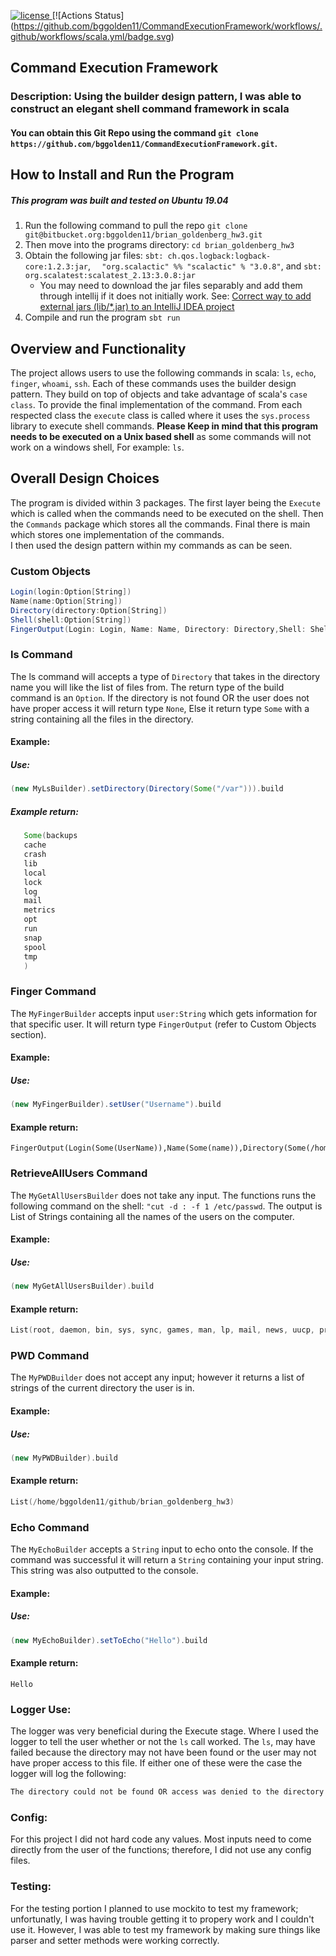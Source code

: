[![license](https://img.shields.io/github/license/mashape/apistatus.svg) ](LICENSE)
[![Actions Status] (https://github.com/bggolden11/CommandExecutionFramework/workflows/.github/workflows/scala.yml/badge.svg)




## Command Execution Framework
### Description: Using the builder design pattern, I was able to construct an elegant shell command framework in scala
#### You can obtain this Git Repo using the command `git clone https://github.com/bggolden11/CommandExecutionFramework.git`.

## How to Install and Run the Program
##### This program was built and tested on Ubuntu 19.04
1. Run the following command to pull the repo ```git clone git@bitbucket.org:bggolden11/brian_goldenberg_hw3.git``` 
2. Then move into the programs directory: ```cd brian_goldenberg_hw3```
3. Obtain the following jar files: ```sbt: ch.qos.logback:logback-core:1.2.3:jar```, ```  "org.scalactic" %% "scalactic" % "3.0.8"```, and  ```sbt: org.scalatest:scalatest_2.13:3.0.8:jar```
    - You may need to download the jar files separably and add them through intellij if it does not initially work. See: [Correct way to add external jars (lib/*.jar) to an IntelliJ IDEA project](https://stackoverflow.com/questions/1051640/correct-way-to-add-external-jars-lib-jar-to-an-intellij-idea-project)
4. Compile and run the program ```sbt run```


## Overview and Functionality
The project allows users to use the following commands in scala: ```ls```, ```echo```, ```finger```, ```whoami```, ```ssh```.
Each of these commands uses the builder design pattern. They build on top of objects and take advantage of scala's
```case class```. To provide the final implementation of the command. From each respected class the ```execute``` class is called where it 
uses the ```sys.process``` library to execute shell commands. **Please Keep in mind that this program needs to be executed on a Unix based shell**
as some commands will not work on a windows shell, For example: ```ls```.

## Overall Design Choices
The program is divided within 3 packages. The first layer being the ```Execute``` which is called when the commands need to be executed on the shell.
Then the ```Commands``` package which stores all the commands. Final there is main which stores one implementation of the commands.  
I then used the design pattern within my commands as can be seen.

### Custom Objects 
```scala
Login(login:Option[String])
Name(name:Option[String])
Directory(directory:Option[String])
Shell(shell:Option[String])
FingerOutput(Login: Login, Name: Name, Directory: Directory,Shell: Shell)
```
### ls Command
The ls command will accepts a type of ```Directory``` that takes in the directory name you will like the list of files from. The return type of the build command is an ```Option```. 
If the directory is not found OR the user does not have proper access it will return type ```None```, Else it return type ```Some``` with a string containing all the 
files in the directory. 
#### Example:
##### Use:
```scala
(new MyLsBuilder).setDirectory(Directory(Some("/var"))).build
```
##### Example return:
```scala
   Some(backups
   cache
   crash
   lib
   local
   lock
   log
   mail
   metrics
   opt
   run
   snap
   spool
   tmp
   )
```

### Finger Command
The ```MyFingerBuilder``` accepts input ```user:String``` which gets information for that specific user. It will return type ```FingerOutput``` (refer to Custom Objects section).
#### Example:
##### Use:
```scala
(new MyFingerBuilder).setUser("Username").build
```
#### Example return:
```
FingerOutput(Login(Some(UserName)),Name(Some(name)),Directory(Some(/home/Username)),Shell(Some(/usr/bin/zsh)))
```

### RetrieveAllUsers Command
The ```MyGetAllUsersBuilder``` does not take any input. The functions runs the following command on the shell: ```"cut -d : -f 1 /etc/passwd```. The output is List of Strings containing all the names of the users on the computer. 
#### Example:
##### Use:
```scala
(new MyGetAllUsersBuilder).build
```
#### Example return:
```scala
List(root, daemon, bin, sys, sync, games, man, lp, mail, news, uucp, proxy, www-data, backup, list, irc, gnats, nobody, systemd-timesync, systemd-network, systemd-resolve, messagebus, syslog, _apt, uuidd, avahi-autoipd, usbmux, rtkit, dnsmasq, cups-pk-helper, speech-dispatcher, kernoops, avahi, saned, nm-openvpn, whoopsie, colord, hplip, geoclue, pulse, gnome-initial-setup, gdm, username, systemd-coredump, sbt)
```

### PWD Command
The ```MyPWDBuilder``` does not accept any input; however it returns a list of strings of the current directory the user is in.
#### Example:
##### Use:
```scala
(new MyPWDBuilder).build
```
#### Example return:
```scala
List(/home/bggolden11/github/brian_goldenberg_hw3)
```



### Echo Command
The ```MyEchoBuilder``` accepts a ```String``` input to echo onto the console. If the command was successful it will return a ```String``` containing your input string. This string was also outputted to the console. 

#### Example: 
##### Use:
```scala
(new MyEchoBuilder).setToEcho("Hello").build
```
#### Example return:
```
Hello
```

### Logger Use:
The logger was very beneficial during the Execute stage. Where I used the logger to tell the user whether or not the ```ls``` call worked. 
The ```ls```, may have failed because the directory may not have been found or the user may not have proper access to this file. If either one of
these were the case the logger will log the following: 
```scala
The directory could not be found OR access was denied to the directory
``` 

### Config:
For this project I did not hard code any values. Most inputs need to come directly from the user of the functions;
therefore, I did  not use any config files. 

### Testing: 
For the testing portion I planned to use mockito to test my framework; unfortunatly, I was having trouble getting it to propery 
work and I couldn't use it. However, I was able to test my framework by making sure things like parser and setter methods were working
correctly.

 









